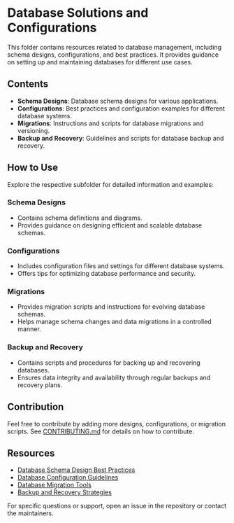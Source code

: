 # Database Solutions and Configurations

This folder contains resources related to database management, including schema designs, configurations, and best practices. It provides guidance on setting up and maintaining databases for different use cases.

## Contents

- **Schema Designs**: Database schema designs for various applications.
- **Configurations**: Best practices and configuration examples for different database systems.
- **Migrations**: Instructions and scripts for database migrations and versioning.
- **Backup and Recovery**: Guidelines and scripts for database backup and recovery.

## How to Use

Explore the respective subfolder for detailed information and examples:

### Schema Designs
- Contains schema definitions and diagrams.
- Provides guidance on designing efficient and scalable database schemas.

### Configurations
- Includes configuration files and settings for different database systems.
- Offers tips for optimizing database performance and security.

### Migrations
- Provides migration scripts and instructions for evolving database schemas.
- Helps manage schema changes and data migrations in a controlled manner.

### Backup and Recovery
- Contains scripts and procedures for backing up and recovering databases.
- Ensures data integrity and availability through regular backups and recovery plans.

## Contribution

Feel free to contribute by adding more designs, configurations, or migration scripts. See [CONTRIBUTING.md](../CONTRIBUTING.md) for details on how to contribute.

## Resources

- [Database Schema Design Best Practices](https://example.com/schema-design)
- [Database Configuration Guidelines](https://example.com/configuration-guidelines)
- [Database Migration Tools](https://example.com/migration-tools)
- [Backup and Recovery Strategies](https://example.com/backup-recovery)

For specific questions or support, open an issue in the repository or contact the maintainers.

